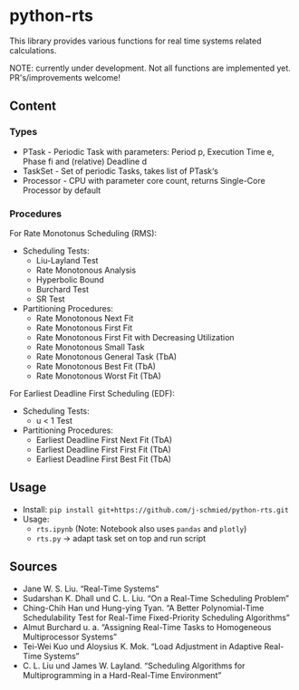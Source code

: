 # python-rts

This library provides various functions for real time systems related calculations.

NOTE: currently under development. Not all functions are implemented yet. PR's/improvements welcome!

## Content

### Types

* PTask - Periodic Task with parameters: Period p, Execution Time e, Phase fi and (relative) Deadline d
* TaskSet - Set of periodic Tasks, takes list of PTask‘s
* Processor - CPU with parameter core count, returns Single-Core Processor by default

### Procedures

For Rate Monotonus Scheduling (RMS):

* Scheduling Tests:
    * Liu-Layland Test
    * Rate Monotonous Analysis
    * Hyperbolic Bound
    * Burchard Test
    * SR Test
* Partitioning Procedures:
    * Rate Monotonous Next Fit
    * Rate Monotonous First Fit
    * Rate Monotonous First Fit with Decreasing Utilization
    * Rate Monotonous Small Task
    * Rate Monotonous General Task (TbA)
    * Rate Monotonous Best Fit (TbA)
    * Rate Monotonous Worst Fit (TbA)

For Earliest Deadline First Scheduling (EDF):

* Scheduling Tests:
    * u < 1 Test 
* Partitioning Procedures:
    * Earliest Deadline First Next Fit (TbA)
    * Earliest Deadline First First Fit (TbA)
    * Earliest Deadline First Best Fit (TbA)

## Usage

* Install: `pip install git+https://github.com/j-schmied/python-rts.git`
* Usage:
   * `rts.ipynb` (Note: Notebook also uses `pandas` and `plotly`)
   * `rts.py` -> adapt task set on top and run script

## Sources

* Jane W. S. Liu. “Real-Time Systems“
* Sudarshan K. Dhall und C. L. Liu. “On a Real-Time Scheduling Problem”     
* Ching-Chih Han und Hung-ying Tyan. “A Better Polynomial-Time Schedulability Test for Real-Time Fixed-Priority Scheduling Algorithms”
* Almut Burchard u. a. “Assigning Real-Time Tasks to Homogeneous Multiprocessor Systems”
* Tei-Wei Kuo und Aloysius K. Mok. “Load Adjustment in Adaptive Real-Time Systems”
* C. L. Liu und James W. Layland. “Scheduling Algorithms for Multiprogramming in a Hard-Real-Time Environment”
 
